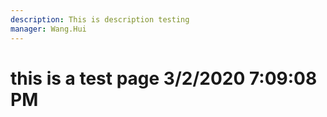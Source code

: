 ```yaml
---
description: This is description testing
manager: Wang.Hui
---
```

# this is a test page 3/2/2020 7:09:08 PM